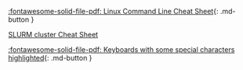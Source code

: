 

[:fontawesome-solid-file-pdf: Linux Command Line Cheat Sheet](../assets/pdf/deleted-124743_linux-basic-commands.pdf){: .md-button }

[SLURM cluster Cheat Sheet](https://bioinformaticsworkbook.org/Appendix/HPC/SLURM/slurm-cheatsheat.html#gsc.tab=0)

[:fontawesome-solid-file-pdf: Keyboards with some special characters highlighted](../assets/pdf/keyboards_cheatsheet.pdf){: .md-button }